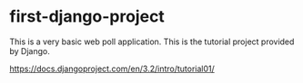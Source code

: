 # first-django-project
This is a very basic web poll application. This is the tutorial project provided by Django.

https://docs.djangoproject.com/en/3.2/intro/tutorial01/

